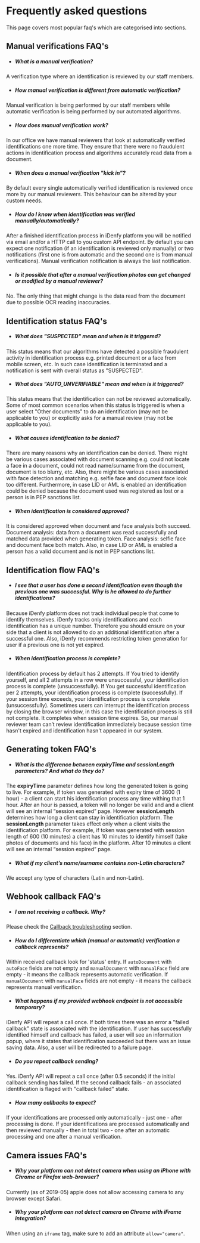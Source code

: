 # Frequently asked questions
This page covers most popular faq's which are categorised into sections.

## Manual verifications FAQ's

- ##### What is a manual verification?
A verification type where an identification is reviewed by our staff members.

- ##### How manual verification is different from automatic verification?
Manual verification is being performed by our staff members while automatic verification is
being performed by our automated algorithms. 

- ##### How does manual verification work?
In our office we have manual reviewers that look at automatically verified identifications 
one more time. They ensure that there were no fraudulent actions in identification 
process and algorithms accurately read data from a document.  

- ##### When does a manual verification "kick in"?
By default every single automatically verified identification is reviewed once more 
by our manual reviewers. This behaviour can be altered by your custom needs.

- ##### How do I know when identification was verified manually/automatically?
After a finished identification process in iDenfy platform you will be notified via email
and/or a HTTP call to you custom API endpoint. By default you can expect one notification 
(if an identification is reviewed only manually) or two notifications (first one is from
automatic and the second one is from manual verifications). Manual verification notification
is always the last notification. 

- ##### Is it possible that after a manual verification photos can get changed or modified by a manual reviewer?
No. The only thing that might change is the data read from the document due to possible OCR reading inaccuracies.

## Identification status FAQ's

- ##### What does "SUSPECTED" mean and when is it triggered?
This status means that our algorithms have detected a possible fraudulent activity in
identification process e.g. printed document or a face from mobile screen, etc. In such case
identification is terminated and a notification is sent with overall status as "SUSPECTED". 

- ##### What does "AUTO_UNVERIFIABLE" mean and when is it triggered?
This status means that the identification can not be reviewed automatically. Some of most common scenarios when this 
status is triggered is when a user select "Other documents" to do an identification (may not be applicable to you) or explicitly asks for a manual review (may not be applicable to you).

- ##### What causes identification to be denied?
There are many reasons why an identification can be denied. There might be various cases
associated with document scanning e.g. could not locate a face in a document, could 
not read name/surname from the document, document is too blurry, etc. Also, there might
be various cases associated with face detection and matching e.g. selfie face and 
document face look too different. Furthermore, in case LID or AML is enabled an identification could be denied because
the document used was registered as lost or a person is in PEP sanctions list.

- ##### When identification is considered approved?
It is considered approved when document and face analysis both succeed.
Document analysis: data from a document was read successfully and matched 
data provided when generating token. Face analysis: selfie face and document face
both match. Also, in case LID or AML is enabled a person has a valid document and is 
not in PEP sanctions list.


## Identification flow FAQ's

- ##### I see that a user has done a second identification even though the previous one was successful. Why is he allowed to do further identifications?
Because iDenfy platform does not track individual people that come to identify themselves.
iDenfy tracks only identifications and each identification has a unique number. 
Therefore you should ensure on your side that a client is not allowed to do 
an additional identification after a successful one. Also, iDenfy recommends 
restricting token generation for user if a previous one is not yet expired. 

- ##### When identification process is complete?
Identification process by default has 2 attempts. If You tried to identify yourself, and all 2 attempts in a row were unsuccessful, your identification process is complete (unsuccessfully). If You get successful identification per 2 attempts, your identification process is complete (successfully). If your session time exceeds, your identification process is complete (unsuccessfully). Sometimes users can interrupt the identification process by closing the browser window, in this case the identification process is still not complete. It completes when session time expires. So, our manual reviewer team can’t review identification immediately because session time hasn't expired and identification hasn't appeared in our system.
 

## Generating token FAQ's

- ##### What is the difference between expiryTime and sessionLength parameters? And what do they do?
The **expiryTime** parameter defines how long the generated token is going to live.
For example, if token was generated with expiry time of 3600 (1 hour) - 
a client can start his identification process any time withing that 1 hour.
After an hour is passed, a token will no longer be valid and and a client
will see an internal “session expired” page.
However **sessionLength** determines how long a client can stay in identification platform.
The **sessionLength** parameter takes effect only when a client visits 
the identification platform.
For example, if token was generated with session length of 600 (10 minutes)
a client has 10 minutes to identify himself (take photos of documents and his face)
in the platform. After 10 minutes a client will see an internal “session expired” page.

- ##### What if my client’s name/surname contains non-Latin characters?
We accept any type of characters (Latin and non-Latin).

## Webhook callback FAQ's

- ##### I am not receiving a callback. Why?
Please check the [Callback troubleshooting](https://github.com/idenfy/Documentation/blob/master/pages/ResultCallback.md#callback-troubleshooting) section. 

- ##### How do I differentiate which (manual or automatic) verification a callback represents?
Within received callback look for 'status' entry.
If `autoDocument` with `autoFace` fields are not empty and 
`manualDocument` with `manualFace` field are empty - it means the callback represents 
automatic verification. If `manualDocument` with `manualFace` fields are not empty - 
it means the callback represents manual verification.

- ##### What happens if my provided webhook endpoint is not accessible temporary?
iDenfy API will repeat a call once. If both times there was an error a "failed callback"
state is associated with the identification. If user has successfully identified himself
and callback has failed, a user will see an information popup, where it states that 
identification succeeded but there was an issue saving data. Also, a user will be 
redirected to a failure page.

- ##### Do you repeat callback sending?
Yes. iDenfy API will repeat a call once (after 0.5 seconds) if the initial callback sending has failed. If the second callback fails - an associated identification is flaged with "callback failed" state.

- ##### How many callbacks to expect?
If your identifications are processed only automatically - just one - after processing is done. 
If your identifications are processed automatically and then reviewed manually - then in total two - one after an automatic processing and one after a manual verification.

## Camera issues FAQ's

- ##### Why your platform can not detect camera when using an iPhone with Chrome or Firefox web-browser?
Currently (as of 2019-05) apple does not allow accessing camera to any browser except Safari.

- ##### Why your platform can not detect camera on Chrome with iFrame integration?
When using an `iframe` tag, make sure to add an attribute `allow="camera"`. 
